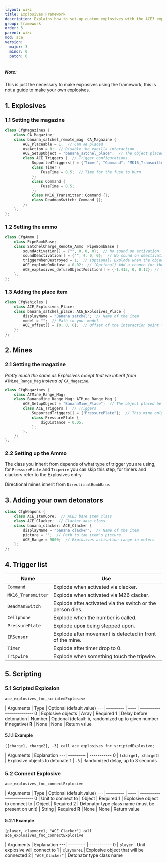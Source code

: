 ```yaml
---
layout: wiki
title: Explosives Framework
description: Explains how to set-up custom explosives with the ACE3 explosives system.
group: framework
order: 5
parent: wiki
mod: ace
version:
  major: 3
  minor: 0
  patch: 0
---
```


<div class="panel callout">
    <h5>Note:</h5>
    <p>This is just the necessary to make explosives using the framework, this is not a guide to make your own explosives.</p>
</div>

## 1. Explosives

### 1.1 Setting the magazine

```cpp
class CfgMagazines {
    class CA_Magazine;
    class banana_satchel_remote_mag: CA_Magazine {
        ACE_Placeable = 1;  // Can be placed
        useAction = 0;  // Disable the vanilla interaction
        ACE_SetupObject = "banana_satchel_place";  // The object placed before the explosive is armed
        class ACE_Triggers {  // Trigger configurations
            SupportedTriggers[] = {"Timer", "Command", "MK16_Transmitter", "DeadmanSwitch"};  // Triggers that can be used
            class Timer {
                FuseTime = 0.5;  // Time for the fuse to burn
            };
            class Command {
                FuseTime = 0.5;
            };
            class MK16_Transmitter: Command {};
            class DeadmanSwitch: Command {};
        };
    };
};
```

### 1.2 Setting the ammo

```cpp
class CfgAmmo {
    class PipeBombBase;
    class SatchelCharge_Remote_Ammo: PipeBombBase {
        soundActivation[] = {"", 0, 0, 0};  // No sound on activation
        soundDeactivation[] = {"", 0, 0, 0};  // No sound on deactivation
        triggerWhenDestroyed = 1;  // (Optional) Explode when the object is shot and destroyed (after being placed) (0-disabled, 1-enabled).
        ACE_explodeOnDefuse = 0.02;  // (Optional) Add a chance for the explosive to detonate after being disarmed (in percent)
        ACE_explosives_defuseObjectPosition[] = {-1.415, 0, 0.12}; // (Optional) The position relative to the model where the defuse helper object will be attached and thus the interaction point will be rendered
    };
};
```

### 1.3 Adding the place item

```cpp
class CfgVehicles {
    class ACE_Explosives_Place;
    class banana_satchel_place: ACE_Explosives_Place {
        displayName = "Banana satchel";  // Name of the item
        model = "";  // Path to your model
        ACE_offset[] = {0, 0, 0};  // Offset of the interaction point from the model in meters on the X,Y,Z axis. Try setting this to the place where it makes most sense (e.g. to buttons/switches/pins)
    };
};
```


## 2. Mines

### 2.1 Setting the magazine

_Pretty much the same as Explosives except that we inherit from_ `ATMine_Range_Mag` _instead of_ `CA_Magazine`.

```cpp
class CfgMagazines {
    class ATMine_Range_Mag;
    class BananaMine_Range_Mag: ATMine_Range_Mag {
        ACE_SetupObject = "BananaMine_Place";  // The object placed before the mine is armed
        class ACE_Triggers {  // Triggers
            SupportedTriggers[] = {"PressurePlate"};  // This mine only support pressure plate activation
            class PressurePlate {
                digDistance = 0.05;
            };
        };
    };
};
```

### 2.2 Setting up the Ammo

The class you inherit from depends of what type of trigger you are using, for `PressurePlate` and `Tripwire` you can skip this step, for timers and clackers refer to the Explosives entry.

Directional mines inherit from `DirectionalBombBase`.


## 3. Adding your own detonators

```cpp
class CfgWeapons {
    class ACE_ItemCore;  // ACE3 base item class
    class ACE_Clacker;  // Clacker base class
    class banana_clacker: ACE_Clacker {
        displayName = "banana clacker";  // Name of the item
        picture = "";  // Path to the item's picture
        ACE_Range = 9000;  // Explosives activation range in meters
    };
};
```


## 4. Trigger list

Name | Use
---- | -----
`Command` | Explode when activated via clacker.
`MK16_Transmitter` | Explode when activated via M26 clacker.
`DeadManSwitch` | Explode after activated via the switch or the person dies.
`Cellphone` | Explode when the number is called.
`PressurePlate` | Explode upon being stepped upon.
`IRSensor` | Explode after movement is detected in front of the mine.
`Timer` | Explode after timer drop to 0.
`Tripwire` | Explode when something touch the tripwire.


## 5. Scripting

### 5.1 Scripted Explosion

`ace_explosives_fnc_scriptedExplosive`

   | Arguments | Type | Optional (default value)
---| --------- | ---- | ------------------------
0  | Explosive objects | Array | Required
1  | Delay before detonation | Number | Optional (default: `0`, randomized up to given number if negative)
**R** | None | None | Return value

#### 5.1.1 Example

`[[charge1, charge2], -3] call ace_explosives_fnc_scriptedExplosive;`

   | Arguments | Explanation
---| --------- | -----------
0  | `[charge1, charge2]` | Explosive objects to detonate
1  | `-3` | Randomized delay, up to 3 seconds

### 5.2 Connect Explosive

`ace_explosives_fnc_connectExplosive`

   | Arguments | Type | Optional (default value)
---| --------- | ---- | ------------------------
0  | Unit to connect to | Object | Required
1  | Explosive object to connect to | Object | Required
2  | Detonator type class name (must be present on unit) | String | Required
**R** | None | None | Return value

#### 5.2.1 Example

`[player, claymore1, "ACE_Clacker"] call ace_explosives_fnc_connectExplosive;`

   | Arguments | Explanation
---| --------- | -----------
0  | `player` | Unit explosive will connect to
1  | `claymore1` | Explosive object that will be connected
2  | `"ACE_Clacker"` | Detonator type class name
